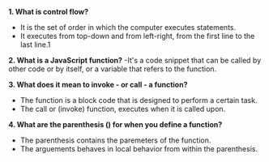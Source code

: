 **1. What is control flow?**
- It is the set of order in which the computer executes statements.
- It executes from top-down and from left-right, from the first line to the last line.1

**2. What is a JavaScript function?**
-It's a code snippet that can be called by other code or by itself, or a variable that refers to the function. 

**3. What does it mean to invoke - or call - a function?**
- The function is a block code that is designed to perform a certain task.
- The call or (invoke) function, executes when it is called upon.

**4. What are the parenthesis () for when you define a function?**
- The parenthesis contains the paremeters of the function.
- The arguements behaves in local behavior from within the parenthesis.
